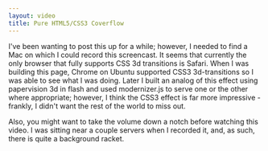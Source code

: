 ```yaml
---
layout: video
title: Pure HTML5/CSS3 Coverflow
---
```


I've been wanting to post this up for a while; however, I needed to find a Mac on which I could 
record this screencast. It seems that currently the only browser that fully supports CSS 3d transitions 
is Safari. When I was building this page, Chrome on Ubuntu supported CSS3 
3d-transitions so I was able to see what I was doing. Later I built an analog of this effect using 
papervision 3d in flash and used modernizer.js to serve one or the other where appropriate; however, 
I think the CSS3 effect is far more impressive - frankly, I didn't want the rest of the world to miss out.

Also, you might want to take the volume down a notch before watching this video. I was sitting near a couple
servers when I recorded it, and, as such, there is quite a background racket.
